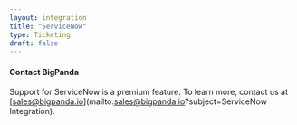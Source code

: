 ```yaml
---
layout: integration 
title: "ServiceNow"
type: Ticketing
draft: false
---
```


#### Contact BigPanda
Support for ServiceNow is a premium feature. To learn more, contact us at [sales@bigpanda.io](mailto:sales@bigpanda.io?subject=ServiceNow Integration).
